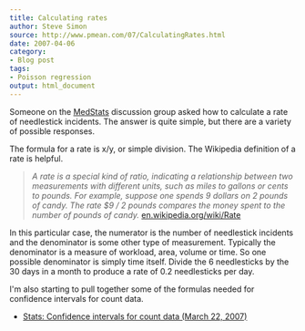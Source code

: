 ```yaml
---
title: Calculating rates
author: Steve Simon
source: http://www.pmean.com/07/CalculatingRates.html
date: 2007-04-06
category:
- Blog post
tags:
- Poisson regression
output: html_document
---
```

Someone on the [MedStats](../category/InterestingWebsites.html#MeStXx)
discussion group asked how to calculate a rate of needlestick incidents.
The answer is quite simple, but there are a variety of possible
responses.

The formula for a rate is x/y, or simple division. The Wikipedia
definition of a rate is helpful.

> *A rate is a special kind of ratio, indicating a relationship between
> two measurements with different units, such as miles to gallons or
> cents to pounds. For example, suppose one spends 9 dollars on 2 pounds
> of candy. The rate \$9 / 2 pounds compares the money spent to the
> number of pounds of candy.*
> [en.wikipedia.org/wiki/Rate](http://en.wikipedia.org/wiki/Rate)

In this particular case, the numerator is the number of needlestick
incidents and the denominator is some other type of measurement.
Typically the denominator is a measure of workload, area, volume or
time. So one possible denominator is simply time itself. Divide the 6
needlesticks by the 30 days in a month to produce a rate of 0.2
needlesticks per day.

I\'m also starting to pull together some of the formulas needed for
confidence intervals for count data.

-   [Stats: Confidence intervals for count data (March
    22, 2007)](CountData.html)
